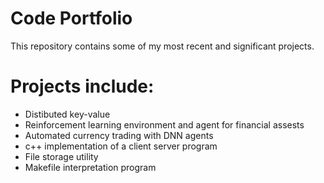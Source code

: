 # Code Portfolio

This repository contains some of my most recent and significant projects.  

# Projects include:
- Distibuted key-value  
- Reinforcement learning environment and agent for financial assests  
- Automated currency trading with DNN agents  
- c++ implementation of a client server program  
- File storage utility  
- Makefile interpretation program  
